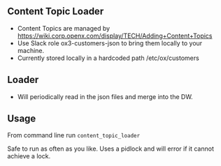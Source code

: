 Content Topic Loader
--------------------
  - Content Topics are managed by https://wiki.corp.openx.com/display/TECH/Adding+Content+Topics
  - Use Slack role ox3-customers-json to bring them locally to your machine.
  - Currently stored locally in a hardcoded path /etc/ox/customers

Loader
------
  - Will periodically read in the json files and merge into the DW.

Usage
-----
From command line run ```content_topic_loader```

Safe to run as often as you like. Uses a pidlock and will error if it cannot achieve a lock.
